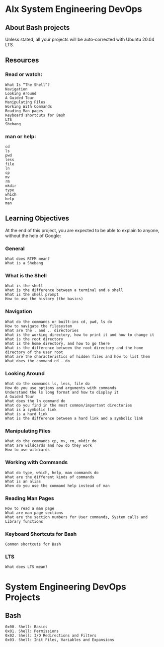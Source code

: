 # Alx System Engineering DevOps

## About Bash projects

Unless stated, all your projects will be auto-corrected with Ubuntu 20.04 LTS.

## Resources

### Read or watch:

    What Is “The Shell”?
    Navigation
    Looking Around
    A Guided Tour
    Manipulating Files
    Working With Commands
    Reading Man pages
    Keyboard shortcuts for Bash
    LTS
    Shebang

### man or help:

    cd
    ls
    pwd
    less
    file
    ln
    cp
    mv
    rm
    mkdir
    type
    which
    help
    man

## Learning Objectives

At the end of this project, you are expected to be able to explain to anyone, without the help of Google:

### General

    What does RTFM mean?
    What is a Shebang

### What is the Shell

    What is the shell
    What is the difference between a terminal and a shell
    What is the shell prompt
    How to use the history (the basics)

### Navigation

    What do the commands or built-ins cd, pwd, ls do
    How to navigate the filesystem
    What are the . and .. directories
    What is the working directory, how to print it and how to change it
    What is the root directory
    What is the home directory, and how to go there
    What is the difference between the root directory and the home directory of the user root
    What are the characteristics of hidden files and how to list them
    What does the command cd - do

### Looking Around

    What do the commands ls, less, file do
    How do you use options and arguments with commands
    Understand the ls long format and how to display it
    A Guided Tour
    What does the ln command do
    What do you find in the most common/important directories
    What is a symbolic link
    What is a hard link
    What is the difference between a hard link and a symbolic link

### Manipulating Files

    What do the commands cp, mv, rm, mkdir do
    What are wildcards and how do they work
    How to use wildcards

### Working with Commands

    What do type, which, help, man commands do
    What are the different kinds of commands
    What is an alias
    When do you use the command help instead of man

### Reading Man Pages

    How to read a man page
    What are man page sections
    What are the section numbers for User commands, System calls and Library functions

### Keyboard Shortcuts for Bash

    Common shortcuts for Bash

### LTS

    What does LTS mean?


# System Engineering DevOps Projects
## Bash
    0x00. Shell: Basics
    0x01. Shell: Permissions
    0x02. Shell: I/O Redirections and Filters
    0x03. Shell: Init Files, Variables and Expansions


